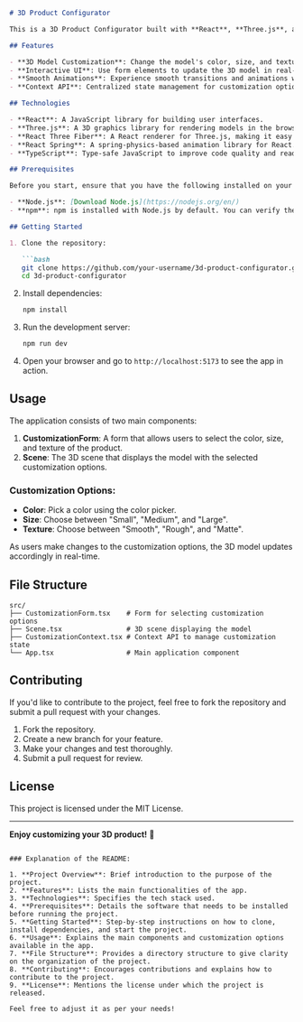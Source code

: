 ```markdown
# 3D Product Configurator

This is a 3D Product Configurator built with **React**, **Three.js**, and **TypeScript**. The project allows users to interactively customize a 3D model in real-time by modifying its color, size, and texture. The application uses **React Three Fiber** for rendering the 3D model and **React Spring** for animations.

## Features

- **3D Model Customization**: Change the model's color, size, and texture dynamically.
- **Interactive UI**: Use form elements to update the 3D model in real-time.
- **Smooth Animations**: Experience smooth transitions and animations with React Spring.
- **Context API**: Centralized state management for customization options.

## Technologies

- **React**: A JavaScript library for building user interfaces.
- **Three.js**: A 3D graphics library for rendering models in the browser.
- **React Three Fiber**: A React renderer for Three.js, making it easy to build 3D scenes.
- **React Spring**: A spring-physics-based animation library for React.
- **TypeScript**: Type-safe JavaScript to improve code quality and readability.

## Prerequisites

Before you start, ensure that you have the following installed on your machine:

- **Node.js**: [Download Node.js](https://nodejs.org/en/)
- **npm**: npm is installed with Node.js by default. You can verify the installation by running `npm -v` in your terminal.

## Getting Started

1. Clone the repository:

   ```bash
   git clone https://github.com/your-username/3d-product-configurator.git
   cd 3d-product-configurator
   ```

2. Install dependencies:

   ```bash
   npm install
   ```

3. Run the development server:

   ```bash
   npm run dev
   ```

4. Open your browser and go to `http://localhost:5173` to see the app in action.

## Usage

The application consists of two main components:

1. **CustomizationForm**: A form that allows users to select the color, size, and texture of the product.
2. **Scene**: The 3D scene that displays the model with the selected customization options.

### Customization Options:

- **Color**: Pick a color using the color picker.
- **Size**: Choose between "Small", "Medium", and "Large".
- **Texture**: Choose between "Smooth", "Rough", and "Matte".

As users make changes to the customization options, the 3D model updates accordingly in real-time.

## File Structure

```
src/
├── CustomizationForm.tsx    # Form for selecting customization options
├── Scene.tsx                # 3D scene displaying the model
├── CustomizationContext.tsx # Context API to manage customization state
└── App.tsx                  # Main application component
```

## Contributing

If you'd like to contribute to the project, feel free to fork the repository and submit a pull request with your changes.

1. Fork the repository.
2. Create a new branch for your feature.
3. Make your changes and test thoroughly.
4. Submit a pull request for review.

## License

This project is licensed under the MIT License.

---

**Enjoy customizing your 3D product!** 🚀
```

### Explanation of the README:

1. **Project Overview**: Brief introduction to the purpose of the project.
2. **Features**: Lists the main functionalities of the app.
3. **Technologies**: Specifies the tech stack used.
4. **Prerequisites**: Details the software that needs to be installed before running the project.
5. **Getting Started**: Step-by-step instructions on how to clone, install dependencies, and start the project.
6. **Usage**: Explains the main components and customization options available in the app.
7. **File Structure**: Provides a directory structure to give clarity on the organization of the project.
8. **Contributing**: Encourages contributions and explains how to contribute to the project.
9. **License**: Mentions the license under which the project is released.

Feel free to adjust it as per your needs!